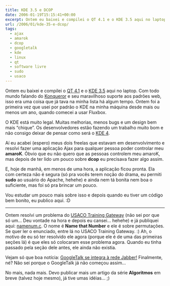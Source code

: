 ```yaml
---
title: KDE 3.5 e DCOP
date: 2006-01-19T15:15:41+00:00
excerpt: Ontem eu baixei e compilei o QT 4.1 e o KDE 3.5 aqui no laptop. Com todo mundo falando do Konqueror e seu maravilhoso suporte aos padrões web, isso era uma coisa que já tava na minha lista há algum tempo.
url: /2006/01/kde-35-e-dcop/
tags:
  - ajax
  - amarok
  - dcop
  - googletalk
  - kde
  - linux
  - qt
  - software livre
  - sudo
  - usaco
---
```


Ontem eu baixei e compilei o [QT 4.1][1] e o [KDE 3.5][2] aqui no laptop. Com todo mundo falando do [Konqueror][3] e seu maravilhoso suporte aos padrões web, isso era uma coisa que já tava na minha lista há algum tempo. Ontem foi a primeira vez que usei por padrão o KDE na minha máquina desde mais ou menos um ano, quando comecei a usar Fluxbox.

O KDE está muito legal. Muitas melhorias, menos bugs e um design bem mais “chique”. Os desenvolvedores estão fazendo um trabalho muito bom e não consigo deixar de pensar como será o [KDE 4][4].

Aí eu acabei (espero) meus dois freelas que estavam em desenvolvimento e resolvi fazer uma aplicação Ajax para qualquer pessoa poder controlar meu **amaroK**. Óbvio que eu não quero que as pessoas controlem meu amaroK, mas depois de ter lido um pouco sobre **dcop** eu precisava fazer algo assim.

E, hoje de manhã, em menos de uma hora, a aplicação ficou pronta. Ela com certeza não é segura (só pra vocês terem noção do drama, eu permiti **sudo** ao usuário do Apache, hehehe) e ainda nem tá bonita nem boa o suficiente, mas foi só pra brincar um pouco.

Vou estudar um pouco mais sobre isso e depois quando eu tiver um código bem bonito, eu publico aqui. :D

---

Ontem resolvi um problema do [USACO Training Gateway][5] (não sei por que só um… Deu vontade na hora e depois eu cansei… hehehe) e já publiquei aqui: [namenum.c][6]. O nome é **Name that Number** e ele é sobre permutações. Se quer ler o enunciado, entre lá no USACO Training Gateway. :) Ah, o motivo de eu só ter resolvido ele agora (porque ele é de uma das primeiras seções lá) é que eles só colocaram esse problema agora. Quando eu tinha passado pela seção dele antes, ele ainda não existia.

Vejam só que boa notícia: [GoogleTalk se integra à rede Jabber!][7] Finalmente, né? Não sei porque o GoogleTalk já não começou assim…

No mais, nada mais. Devo publicar mais um artigo da série **Algoritmos** em breve (talvez hoje mesmo), já tive umas idéias… ;)

[1]: http://www.trolltech.com/download/qt/x11.html
[2]: http://www.kde.org/
[3]: http://www.konqueror.org/
[4]: http://vladoboss.softver.org.mk/mg2/index.php?list=5
[5]: http://ace.delos.com/usacogate
[6]: /wp-content/uploads/c/namenum.c
[7]: http://br-linux.org/linux/node/2626

